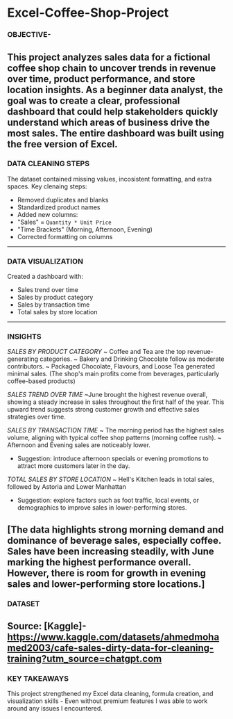 # Excel-Coffee-Shop-Project
### OBJECTIVE-
This project analyzes sales data for a fictional coffee shop chain to uncover trends in revenue over time, product performance, and store location insights.
As a beginner data analyst, the goal was to create a clear, professional dashboard that could help stakeholders quickly understand which areas of business drive the most sales.
The entire dashboard was built using the free version of Excel.
---

### DATA CLEANING STEPS
The dataset contained missing values, incosistent formatting, and extra spaces.
Key clenaing steps:
- Removed duplicates and blanks
- Standardized product names
- Added new columns:
- "Sales" = `Quantity * Unit Price`
- "Time Brackets" (Morning, Afternoon, Evening)
- Corrected formatting on columns
---

### DATA VISUALIZATION
Created a dashboard with:
- Sales trend over time
- Sales by product category
- Sales by transaction time
- Total sales by store location
---

### INSIGHTS
*SALES BY PRODUCT CATEGORY*
~ Coffee and Tea are the top revenue-generating categories.
~ Bakery and Drinking Chocolate follow as moderate contributors.
~ Packaged Chocolate, Flavours, and Loose Tea generated minimal sales.
(The shop's main profits come from beverages, particularly coffee-based products)

*SALES TREND OVER TIME*
~June brought the highest revenue overall, showing a steady increase in sales throughout the first half of the year. This upward trend suggests strong customer growth and effective sales strategies over time.

*SALES BY TRANSACTION TIME*
~ The morning period has the highest sales volume, aligning with typical coffee shop patterns (morning coffee rush).
~ Afternoon and Evening sales are noticeably lower.
 - Suggestion: introduce afternoon specials or evening promotions to attract more customers later in the day.
   
*TOTAL SALES BY STORE LOCATION*
~ Hell's Kitchen leads in total sales, followed by Astoria and Lower Manhattan
 - Suggestion: explore factors such as foot traffic, local events, or demographics to improve sales in lower-performing stores.

[The data highlights strong morning demand and dominance of beverage sales, especially coffee.
Sales have been increasing steadily, with June marking the highest performance overall.
However, there is room for growth in evening sales and lower-performing store locations.]
---

### DATASET
Source: [Kaggle]- https://www.kaggle.com/datasets/ahmedmohamed2003/cafe-sales-dirty-data-for-cleaning-training?utm_source=chatgpt.com
---

### KEY TAKEAWAYS
This project strengthened my Excel data cleaning, formula creation, and visualization skills - Even without premium features I was able to work around any issues I encountered.
